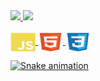  <div>
   <a href="https://github.com/PauloEduChikalski">
   <img height="180em" src="https://github-readme-stats.vercel.app/api?username=PauloEduChikalski&show_icons=true&theme=onedark&include_all_commits=true&count_private=true"/>
   <img height="180em" src="https://github-readme-stats.vercel.app/api/top-langs/?username=PauloEduChikalski&layout=compact&langs_count=6&theme=onedark"/>
</div>
 
<div style="display: inline_block"><br>
  <img align="center" alt="Js" height="30" width="40" src="https://raw.githubusercontent.com/devicons/devicon/master/icons/javascript/javascript-plain.svg">
  <img align="center" alt="HTML" height="30" width="40" src="https://raw.githubusercontent.com/devicons/devicon/master/icons/html5/html5-original.svg">
  <img align="center" alt="CSS" height="30" width="40" src="https://raw.githubusercontent.com/devicons/devicon/master/icons/css3/css3-original.svg">
</div>
 
 
 
  ![Snake animation](https://github.com/PauloEduChikalski/PauloEduChikalski/blob/output/github-contribution-grid-snake.svg)
